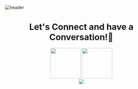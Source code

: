 ![header](https://capsule-render.vercel.app/api?type=waving&color=random&height=300&section=header&text=Hello%20Everyone!👋&fontSize=90&animation=blink)
<h1 align="center">Let's Connect and have a Conversation!💬</h1>
<div align="center">
<img src="https://cdn-icons-png.flaticon.com/512/1383/1383262.png" width=100>
<img src="https://cdn-icons-png.flaticon.com/512/2335/2335289.png" width=100>
</div>
<div align="center">
<img src="https://media.giphy.com/media/bAQH7WXKqtIBrPs7sR/giphy.gif">
</div>

